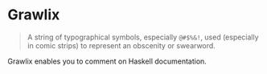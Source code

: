 # Grawlix

> A string of typographical symbols, especially `@#$%&!`, used (especially in
> comic strips) to represent an obscenity or swearword.

Grawlix enables you to comment on Haskell documentation.
